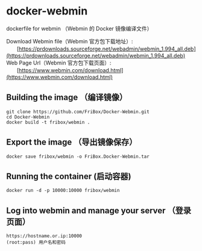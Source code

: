 # docker-webmin
dockerfile for webmin （Webmin 的 Docker 镜像编译文件）

Download Webmin file（Webmin 官方包下载地址）:<br>
　　[https://prdownloads.sourceforge.net/webadmin/webmin_1.994_all.deb](https://prdownloads.sourceforge.net/webadmin/webmin_1.994_all.deb)<br>
Web Page Url（Webmin 官方包下载页面）:<br>
　　[https://www.webmin.com/download.html](https://www.webmin.com/download.html)<br>

## Building the image （编译镜像）
```
git clone https://github.com/FriBox/Docker-Webmin.git
cd Docker-Webmin
docker build -t fribox/webmin .
```

## Export the image （导出镜像保存）
```
docker save fribox/webmin -o FriBox.Docker-Webmin.tar
```

## Running the container (启动容器)
```
docker run -d -p 10000:10000 fribox/webmin
```

## Log into webmin and manage your server （登录页面）
```
https://hostname.or.ip:10000
(root:pass) 用户名和密码
```
